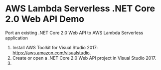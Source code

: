 # AWS Lambda Serverless .NET Core 2.0 Web API Demo

Port an existing .NET Core 2.0 Web API to AWS Lambda Serverless application

1. Install AWS Toolkit for Visual Studio 2017: https://aws.amazon.com/visualstudio.
2. Create or open a .NET Core 2.0 Web API project in Visual Studio 2017.
3. 
